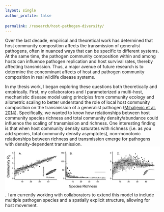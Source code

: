 ```yaml
---
layout: single
author_profile: false

permalink: /research/host-pathogen-diversity/
---
```


Over the last decade, empirical and theoretical work has determined that host community composition affects the transmission of generalist pathogens, often in nuanced ways that can be specific to different systems. At the same time, the pathogen community composition within and among hosts can influence pathogen replication and host survival rates, thereby affecting transmission. Thus, a major avenue of future research is to determine the concominant affects of host and pathogen community composition in real wildlife disease systems.

In my thesis work, I began exploring these questions both theoretically and empirically. First, my collaborators and I parameterized a multi-host, mechanistic disease model using principles from community ecology and allometric scaling to better understand the role of local host community composition on the transmission of a generalist pathogen ([Mihaljevic et al. 2014](https://drive.google.com/open?id=0B9UsfqlH3_y1ZDlBTzFwelhqblk)). Specifically, we wanted to know how relationships between host community species richness and total community density/abundance could influence the scaling of transmission and richness. One interesting finding is that when host community density saturates with richness (i.e. as you add species, total community density asymptotes), non-monotonic relationships between richness and transmission emerge for pathogens with density-dependent transmission. ![Theory1](/images/research/theory1.jpg). I am currently working with collaborators to extend this model to include multiple pathogen species and a spatially explicit structure, allowing for host movement. 

